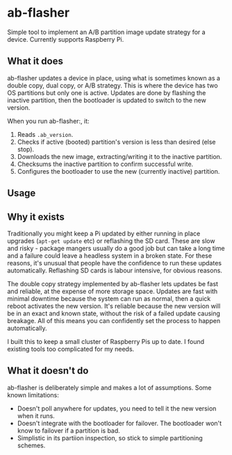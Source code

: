 # ab-flasher

Simple tool to implement an A/B partition image update strategy for a device.
Currently supports Raspberry Pi.

## What it does

ab-flasher updates a device in place, using what is sometimes known as a double copy, dual copy, or A/B strategy. This is where the device has two OS partitions but only one is active. Updates are done by flashing the inactive partition, then the bootloader is updated to switch to the new version.

When you run ab-flasher:, it:
1. Reads `.ab_version`.
2. Checks if active (booted) partition's version is less than desired (else stop).
3. Downloads the new image, extracting/writing it to the inactive partition.
4. Checksums the inactive partition to confirm successful write.
5. Configures the bootloader to use the new (currently inactive) partition.

## Usage

## Why it exists

Traditionally you might keep a Pi updated by either running in place upgrades (`apt-get update` etc) or reflashing the SD card. These are slow and risky - package mangers usually do a good job but can take a long time and a failure could leave a headless system in a broken state. For these reasons, it's unusual that people have the confidence to run these updates automatically. Reflashing SD cards is labour intensive, for obvious reasons.

The double copy strategy implemented by ab-flasher lets updates be fast and reliable, at the expense of more storage space. 
Updates are fast with minimal downtime because the system can run as normal, then a quick reboot activates the new version.
It's reliable because the new version will be in an exact and known state, without the risk of a failed update causing breakage.
All of this means you can confidently set the process to happen automatically.

I built this to keep a small cluster of Raspberry Pis up to date. I found existing tools too complicated for my needs.

## What it doesn't do

ab-flasher is deliberately simple and makes a lot of assumptions.
Some known limitations:
- Doesn't poll anywhere for updates, you need to tell it the new version when it runs.
- Doesn't integrate with the bootloader for failover. The bootloader won't know to failover if a partition is bad.
- Simplistic in its partiion inspection, so stick to simple partitioning schemes.

